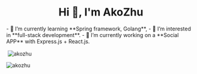 <h1 align="center">Hi 👋, I'm AkoZhu</h1>
- 🌱 I’m currently learning **Spring framework, Golang**,
- 👀 I’m interested in **full-stack development**.
- 🔭 I’m currently working on a **Social APP** with Express.js + React.js.

<p>&nbsp;<img align="center"  src="https://github-readme-stats.vercel.app/api?username=akozhu&show_icons=true&theme=tokyonight&locale=en"  alt="akozhu" /></p>

<p><img align="center" src="https://github-readme-stats.vercel.app/api/top-langs?username=akozhu&show_icons=true&theme=tokyonight&locale=en&layout=compact" alt="akozhu" /></p>



<!--
**AkoZhu/AkoZhu** is a ✨ _special_ ✨ repository because its `README.md` (this file) appears on your GitHub profile.

Here are some ideas to get you started:

- 🔭 I’m currently working on ...
- 🌱 I’m currently learning ...
- 👯 I’m looking to collaborate on ...
- 🤔 I’m looking for help with ...
- 💬 Ask me about ...
- 📫 How to reach me: ...
- 😄 Pronouns: ...
- ⚡ Fun fact: ...
-->

